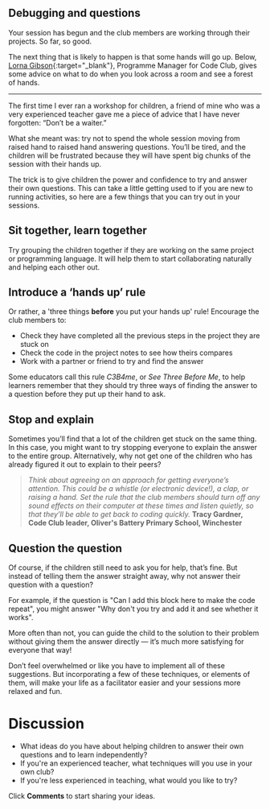 ## Debugging and questions

Your session has begun and the club members are working through their projects. So far, so good.

The next thing that is likely to happen is that some hands will go up. Below, [Lorna Gibson](https://www.futurelearn.com/profiles/7091216){:target="_blank"}, Programme Manager for Code Club, gives some advice on what to do when you look across a room and see a forest of hands.

* * *

The first time I ever ran a workshop for children, a friend of mine who was a very experienced teacher gave me a piece of advice that I have never forgotten: “Don’t be a waiter.”

What she meant was: try not to spend the whole session moving from raised hand to raised hand answering questions. You’ll be tired, and the children will be frustrated because they will have spent big chunks of the session with their hands up.

The trick is to give children the power and confidence to try and answer their own questions. This can take a little getting used to if you are new to running activities, so here are a few things that you can try out in your sessions.

## Sit together, learn together

Try grouping the children together if they are working on the same project or programming language. It will help them to start collaborating naturally and helping each other out.

## Introduce a ‘hands up’ rule

Or rather, a 'three things **before** you put your hands up' rule! Encourage the club members to:

+ Check they have completed all the previous steps in the project they are stuck on
+ Check the code in the project notes to see how theirs compares
+ Work with a partner or friend to try and find the answer

Some educators call this rule _C3B4me_, or _See Three Before Me_, to help learners remember that they should try three ways of finding the answer to a question before they put up their hand to ask.

## Stop and explain

Sometimes you’ll find that a lot of the children get stuck on the same thing. In this case, you might want to try stopping everyone to explain the answer to the entire group. Alternatively, why not get one of the children who has already figured it out to explain to their peers?

>*Think about agreeing on an approach for getting everyone’s attention. This could be a whistle (or electronic device!), a clap, or raising a hand. Set the rule that the club members should turn off any sound effects on their computer at these times and listen quietly, so that they’ll be able to get back to coding quickly.*
**Tracy Gardner, Code Club leader, Oliver's Battery Primary School, Winchester**

## Question the question

Of course, if the children still need to ask you for help, that’s fine. But instead of telling them the answer straight away, why not answer their question with a question?

For example, if the question is "Can I add this block here to make the code repeat", you might answer "Why don't you try and add it and see whether it works".

More often than not, you can guide the child to the solution to their problem without giving them the answer directly — it’s much more satisfying for everyone that way!

Don’t feel overwhelmed or like you have to implement all of these suggestions. But incorporating a few of these techniques, or elements of them, will make your life as a facilitator easier and your sessions more relaxed and fun.

# Discussion

+ What ideas do you have about helping children to answer their own questions and to learn independently?
+ If you're an experienced teacher, what techniques will you use in your own club?
+ If you're less experienced in teaching, what would you like to try?

Click **Comments** to start sharing your ideas.
